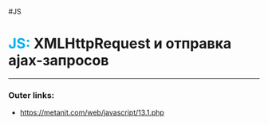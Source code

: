 #JS
# <font color="#00b0f0">JS:</font> XMLHttpRequest и отправка ajax-запросов
---
### Outer links:
- https://metanit.com/web/javascript/13.1.php